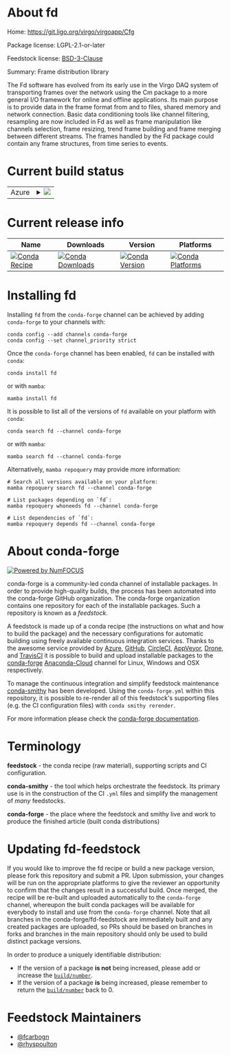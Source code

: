 About fd
========

Home: https://git.ligo.org/virgo/virgoapp/Cfg

Package license: LGPL-2.1-or-later

Feedstock license: [BSD-3-Clause](https://github.com/conda-forge/fd-feedstock/blob/main/LICENSE.txt)

Summary: Frame distribution library

The Fd software has evolved from its early use in the Virgo DAQ system of transporting frames
over the network using the Cm package to a more general I/O framework for online and offline
applications. Its main purpose is to provide data in the frame format from and to files, shared
memory and network connection. Basic data conditioning tools like channel filtering, resampling
are now included in Fd as well as frame manipulation like channels selection, frame resizing,
trend frame building and frame merging between different streams. The frames handled by the Fd
package could contain any frame structures, from time series to events.


Current build status
====================


<table>
    
  <tr>
    <td>Azure</td>
    <td>
      <details>
        <summary>
          <a href="https://dev.azure.com/conda-forge/feedstock-builds/_build/latest?definitionId=12602&branchName=main">
            <img src="https://dev.azure.com/conda-forge/feedstock-builds/_apis/build/status/fd-feedstock?branchName=main">
          </a>
        </summary>
        <table>
          <thead><tr><th>Variant</th><th>Status</th></tr></thead>
          <tbody><tr>
              <td>linux_64</td>
              <td>
                <a href="https://dev.azure.com/conda-forge/feedstock-builds/_build/latest?definitionId=12602&branchName=main">
                  <img src="https://dev.azure.com/conda-forge/feedstock-builds/_apis/build/status/fd-feedstock?branchName=main&jobName=linux&configuration=linux_64_" alt="variant">
                </a>
              </td>
            </tr>
          </tbody>
        </table>
      </details>
    </td>
  </tr>
</table>

Current release info
====================

| Name | Downloads | Version | Platforms |
| --- | --- | --- | --- |
| [![Conda Recipe](https://img.shields.io/badge/recipe-fd-green.svg)](https://anaconda.org/conda-forge/fd) | [![Conda Downloads](https://img.shields.io/conda/dn/conda-forge/fd.svg)](https://anaconda.org/conda-forge/fd) | [![Conda Version](https://img.shields.io/conda/vn/conda-forge/fd.svg)](https://anaconda.org/conda-forge/fd) | [![Conda Platforms](https://img.shields.io/conda/pn/conda-forge/fd.svg)](https://anaconda.org/conda-forge/fd) |

Installing fd
=============

Installing `fd` from the `conda-forge` channel can be achieved by adding `conda-forge` to your channels with:

```
conda config --add channels conda-forge
conda config --set channel_priority strict
```

Once the `conda-forge` channel has been enabled, `fd` can be installed with `conda`:

```
conda install fd
```

or with `mamba`:

```
mamba install fd
```

It is possible to list all of the versions of `fd` available on your platform with `conda`:

```
conda search fd --channel conda-forge
```

or with `mamba`:

```
mamba search fd --channel conda-forge
```

Alternatively, `mamba repoquery` may provide more information:

```
# Search all versions available on your platform:
mamba repoquery search fd --channel conda-forge

# List packages depending on `fd`:
mamba repoquery whoneeds fd --channel conda-forge

# List dependencies of `fd`:
mamba repoquery depends fd --channel conda-forge
```


About conda-forge
=================

[![Powered by
NumFOCUS](https://img.shields.io/badge/powered%20by-NumFOCUS-orange.svg?style=flat&colorA=E1523D&colorB=007D8A)](https://numfocus.org)

conda-forge is a community-led conda channel of installable packages.
In order to provide high-quality builds, the process has been automated into the
conda-forge GitHub organization. The conda-forge organization contains one repository
for each of the installable packages. Such a repository is known as a *feedstock*.

A feedstock is made up of a conda recipe (the instructions on what and how to build
the package) and the necessary configurations for automatic building using freely
available continuous integration services. Thanks to the awesome service provided by
[Azure](https://azure.microsoft.com/en-us/services/devops/), [GitHub](https://github.com/),
[CircleCI](https://circleci.com/), [AppVeyor](https://www.appveyor.com/),
[Drone](https://cloud.drone.io/welcome), and [TravisCI](https://travis-ci.com/)
it is possible to build and upload installable packages to the
[conda-forge](https://anaconda.org/conda-forge) [Anaconda-Cloud](https://anaconda.org/)
channel for Linux, Windows and OSX respectively.

To manage the continuous integration and simplify feedstock maintenance
[conda-smithy](https://github.com/conda-forge/conda-smithy) has been developed.
Using the ``conda-forge.yml`` within this repository, it is possible to re-render all of
this feedstock's supporting files (e.g. the CI configuration files) with ``conda smithy rerender``.

For more information please check the [conda-forge documentation](https://conda-forge.org/docs/).

Terminology
===========

**feedstock** - the conda recipe (raw material), supporting scripts and CI configuration.

**conda-smithy** - the tool which helps orchestrate the feedstock.
                   Its primary use is in the construction of the CI ``.yml`` files
                   and simplify the management of *many* feedstocks.

**conda-forge** - the place where the feedstock and smithy live and work to
                  produce the finished article (built conda distributions)


Updating fd-feedstock
=====================

If you would like to improve the fd recipe or build a new
package version, please fork this repository and submit a PR. Upon submission,
your changes will be run on the appropriate platforms to give the reviewer an
opportunity to confirm that the changes result in a successful build. Once
merged, the recipe will be re-built and uploaded automatically to the
`conda-forge` channel, whereupon the built conda packages will be available for
everybody to install and use from the `conda-forge` channel.
Note that all branches in the conda-forge/fd-feedstock are
immediately built and any created packages are uploaded, so PRs should be based
on branches in forks and branches in the main repository should only be used to
build distinct package versions.

In order to produce a uniquely identifiable distribution:
 * If the version of a package **is not** being increased, please add or increase
   the [``build/number``](https://docs.conda.io/projects/conda-build/en/latest/resources/define-metadata.html#build-number-and-string).
 * If the version of a package **is** being increased, please remember to return
   the [``build/number``](https://docs.conda.io/projects/conda-build/en/latest/resources/define-metadata.html#build-number-and-string)
   back to 0.

Feedstock Maintainers
=====================

* [@fcarbogn](https://github.com/fcarbogn/)
* [@rhyspoulton](https://github.com/rhyspoulton/)

